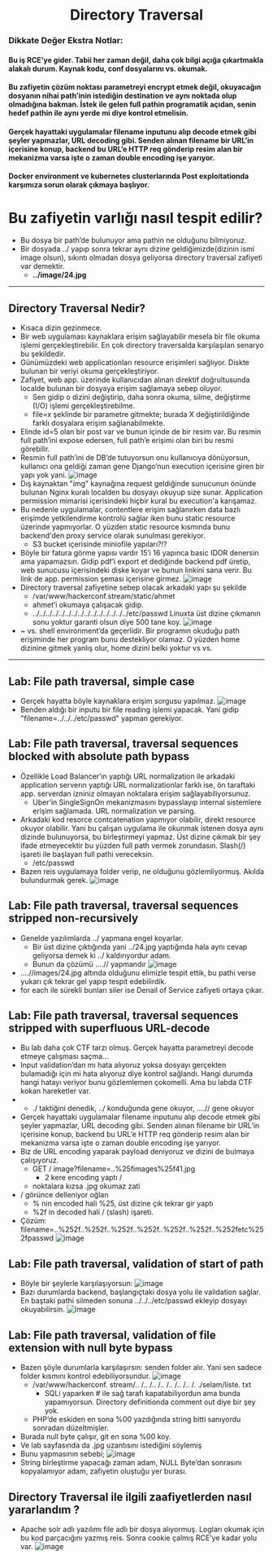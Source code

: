 <h1 align="center">Directory Traversal</h1>

### Dikkate Değer Ekstra Notlar:
#### Bu iş RCE’ye gider. Tabii her zaman değil, daha çok bilgi açığa çıkartmakla alakalı durum. Kaynak kodu, conf dosyalarını vs. okumak.
#### Bu zafiyetin çözüm noktası parametreyi encrypt etmek değil, okuyacağın dosyanın nihai path’inin istediğin destination ve aynı noktada olup olmadığına bakman. İstek ile gelen full pathin programatik açıdan, senin hedef pathin ile aynı yerde mi diye kontrol etmelisin. 
#### Gerçek hayattaki uygulamalar filename inputunu alıp decode etmek gibi şeyler yapmazlar, URL decoding gibi. Senden alınan filename bir URL’in içerisine konup, backend bu URL’e HTTP req gönderip resim alan bir mekanizma varsa işte o zaman double encoding işe yarıyor.
#### Docker environment ve kubernetes clusterlarında Post exploitationda karşımıza sorun olarak çıkmaya başlıyor. 

# Bu zafiyetin varlığı nasıl tespit edilir?
- Bu dosya bir path’de bulunuyor ama pathin ne olduğunu bilmiyoruz.
- Bir dosyada ../ yapıp sonra tekrar aynı dizine geldiğimizde(dizinin ismi image olsun), sıkıntı olmadan dosya geliyorsa directory traversal zafiyeti var demektir.
  - **../image/24.jpg**
---
## Directory Traversal Nedir?
- Kısaca dizin gezinmece.
- Bir web uygulaması kaynaklara erişim sağlayabilir mesela bir file okuma işlemi gerçekleştirebilir. En çok directory traversalda karşılaşılan senaryo bu şekildedir.
- Günümüzdeki web applicationları resource erişimleri sağlıyor. Diskte bulunan bir veriyi okuma gerçekleştiriyor.
- Zafiyet, web app. üzerinde kullanıcıdan alınan direktif doğrultusunda localde bulunan bir dosyaya erişim sağlamaya sebep oluyor.   
    - Sen gidip o dizini değiştirip, daha sonra okuma, silme, değiştirme (I/O) işlemi gerçekleştirebilme.
    - file=x şeklinde bir parametre gitmekte; burada X değiştirildiğinde farklı dosyalara erişim sağlanabilmekte. 
- Elinde id=5 olan bir post var ve bunun içinde de bir resim var. Bu resmin full path’ini expose edersen, full path’e erişimi olan biri bu resmi görebilir.
- Resmin full path’ini de DB’de tutuyorsun onu kullanıcıya dönüyorsun, kullanıcı ona geldiği zaman gene Django’nun execution içerisine giren bir yapı yok yani.
![image](https://github.com/grealyve/MDISec-Web-Security-and-Hacking-Notes/assets/41903311/9764a809-2375-44b1-9142-5936ddab85d8)
- Dış kaynaktan "img" kaynağına request geldiğinde sunucunun önünde bulunan Nginx kuralı localden bu dosyayı okuyup size sunar. Application permission mimarisi içerisindeki hiçbir kural bu execution'a karışamaz.
- Bu nedenle uygulamalar, contentlere erişim sağlanırken data bazlı erişimde yetkilendirme kontrolü sağlar iken bunu static resource üzerinde yapmıyorlar. O yüzden static resource kısmında bunu backend'den proxy service olarak sunulması gerekiyor.   
  - S3 bucket içerisinde miniofile yapıları?!?
- Böyle bir fatura görme yapısı vardır 15’i 16 yapınca basic IDOR denersin ama yapamazsın. Gidip pdf’i export et dediğinde backend pdf üretip, web sunucusu içerisindeki diske koyar ve bunun linkini sana verir. Bu link de app. permission şeması içerisine girmez.
![image](https://github.com/grealyve/MDISec-Web-Security-and-Hacking-Notes/assets/41903311/af048f9e-0b0f-49b5-b9dd-f3c756c00d38)
- Directory traversal zafiyetine sebep olacak arkadaki yapı şu şekilde
  - /var/www/hackerconf.stream/static/ahmet
  - ahmet’i okumaya çalışacak gidip.
  - ../../../../../../../../../../../../../../../etc/passwd Linuxta üst dizine çıkmanın sonu yoktur garanti olsun diye 500 tane koy.
![image](https://github.com/grealyve/MDISec-Web-Security-and-Hacking-Notes/assets/41903311/251316a0-7a05-41c7-88ab-d1946dabbb90)
- ~ vs. shell environment’da geçerlidir. Bir programın okuduğu path erişiminde her program bunu destekliyor olamaz. O yüzden home dizinine gitmek yanlış olur, home dizini belki yoktur vs  vs.

---
## Lab: File path traversal, simple case
- Gerçek hayatta böyle kaynaklara erişim sorgusu yapılmaz. 
![image](https://github.com/grealyve/MDISec-Web-Security-and-Hacking-Notes/assets/41903311/e062da67-2a4c-459c-9673-c2b03c12723b)
- Benden aldığı bir inputu bir file reading işlemi yapacak. Yani gidip "filename=../../../etc/passwd" yapman gerekiyor.
## Lab: File path traversal, traversal sequences blocked with absolute path bypass 
- Özellikle Load Balancer’ın yaptığı URL normalization ile arkadaki application serverın yaptığı URL normalizationlar farklı ise, ön taraftaki app. serverdan izniniz olmayan noktalara erişim sağlayabiliyorsunuz.
  - Uber’in SingleSignOn mekanizmasını bypasslayıp internal sistemlere erişim sağlamada. URL normalization ve parsing.
- Arkadaki kod resorce contcatenation yapmıyor olabilir, direkt resource okuyor olabilir. Yani bu çalışan uygulama ile okunmak istenen dosya aynı dizinde bulunuyorsa, bu birleştirmeyi yapmaz. Üst dizine çıkmak bir şey ifade etmeyecektir bu yüzden full path vermek zorundasın. Slash(/) işareti ile başlayan full pathi vereceksin.
  - /etc/passwd
- Bazen reis uygulamaya folder verip, ne olduğunu gözlemliyormuş. Akılda bulundurmak gerek. 
![image](https://github.com/grealyve/MDISec-Web-Security-and-Hacking-Notes/assets/41903311/ebc24c4d-1938-4597-8047-41da3e047168)
## Lab: File path traversal, traversal sequences stripped non-recursively
- Genelde yazılımlarda ../ yapmana engel koyarlar.
  - Bir üst dizine çıktığında yani ../24.jpg yaptığında hala aynı cevap geliyorsa demek ki ../ kaldırıyordur adam.
  - Bunun da çözümü ….// yapmandır
![image](https://github.com/grealyve/MDISec-Web-Security-and-Hacking-Notes/assets/41903311/42a5e5bb-3a94-4e47-9ec8-adec297d1940)
- ….//images/24.jpg altında olduğunu elimizle tespit ettik, bu pathi verse yukarı çık tekrar gel yapıp tespit edebilirdik.
- for each ile sürekli bunları siler ise Denail of Service zafiyeti ortaya çıkar.
## Lab: File path traversal, traversal sequences stripped with superfluous URL-decode
- Bu lab daha çok CTF tarzı olmuş. Gerçek hayatta parametreyi decode etmeye çalışması saçma...
- Input validation’dan mı hata alıyoruz yoksa dosyayı gerçekten bulamadığı için mi hata alıyoruz diye kontrol sağlandı. Hangi durumda hangi hatayı veriyor bunu gözlemlemen çokomelli. Ama bu labda CTF kokan hareketler var.
- - ./ taktiğini denedik, ../ konduğunda gene okuyor, ….// gene okuyor
- Gerçek hayattaki uygulamalar filename inputunu alıp decode etmek gibi şeyler yapmazlar, URL decoding gibi. Senden alınan filename bir URL’in içerisine konup, backend bu URL’e HTTP req gönderip resim alan bir mekanizma varsa işte o zaman double encoding işe yarıyor.
- Biz de URL encoding yaparak payload deniyoruz ve dizini de bulmaya çalışıyoruz.
    - GET / image?filename=..%25fimages%25f41.jpg
        - 2 kere encoding yaptı /
    - noktalara kızsa .jpg okumaz zati
- / görünce delleniyor oğlan
    - % nin encoded hali %25, üst dizine çık tekrar gir yaptı
    - %2f in decoded hali / (slash) işareti.
- Çözüm: filename=..%252f..%252f..%252f..%252f..%252f..%252f..%252fetc%252fpasswd
![image](https://github.com/grealyve/MDISec-Web-Security-and-Hacking-Notes/assets/41903311/70cc4901-21ca-4876-a736-cb84e36961e5)
## Lab: File path traversal, validation of start of path
- Böyle bir şeylerle karşılaşıyorsun:
![image](https://github.com/grealyve/MDISec-Web-Security-and-Hacking-Notes/assets/41903311/e11eb875-1f25-4fd5-bb4b-967bbb64750a)
- Bazı durumlarda backend, başlangıçtaki dosya yolu ile validation sağlar. En baştaki pathi silmeden sonuna ../../../etc/passwd ekleyip dosyayı okuyabilirsin.
![image](https://github.com/grealyve/MDISec-Web-Security-and-Hacking-Notes/assets/41903311/4ac1358b-d8e0-46e9-be74-5bc6de49479b)
## Lab: File path traversal, validation of file extension with null byte bypass
- Bazen şöyle durumlarla karşılaşırsın: senden folder alır. Yani sen sadece folder kısmını kontrol edebiliyorsundur.
![image](https://github.com/grealyve/MDISec-Web-Security-and-Hacking-Notes/assets/41903311/8b70c615-6f33-4daa-bb44-38d422025057)
  - /var/www/hackerconf. stream/.. /.. /.. /.. /.. /.. /.. /. ./selam/liste. txt
    - SQLi yaparken # ile sağ tarafı kapatabiliyordun ama bunda yapamıyorsun. Directory definitionda comment out diye bir şey yok.
  - PHP’de eskiden en sona %00 yazdığında string bitti sanıyordu sonradan düzeltmişler.
- Burada null byte çalışır, git en sona %00 koy.
- Ve lab sayfasında da .jpg uzantısını istediğini söylemiş
- Bunu yapmasının sebebi;
![image](https://github.com/grealyve/MDISec-Web-Security-and-Hacking-Notes/assets/41903311/b734f82f-0ac3-4916-9289-4db435dd7b1b)
- String birleştirme yapacağı zaman adam, NULL Byte’dan sonrasını kopyalamıyor adam, zafiyetin oluştuğu yer burası.
## Directory Traversal ile ilgili zaafiyetlerden nasıl yararlandım ?
- Apache solr adlı yazılımı file adlı bir dosya alıyormuş. Logları okumak için bu kod parçacığını yazmış reis. Sonra cookie çalmış RCE’ye kadar yolu var.
![image](https://github.com/grealyve/MDISec-Web-Security-and-Hacking-Notes/assets/41903311/4e0450c3-1207-40d3-a430-150f2615c666)
